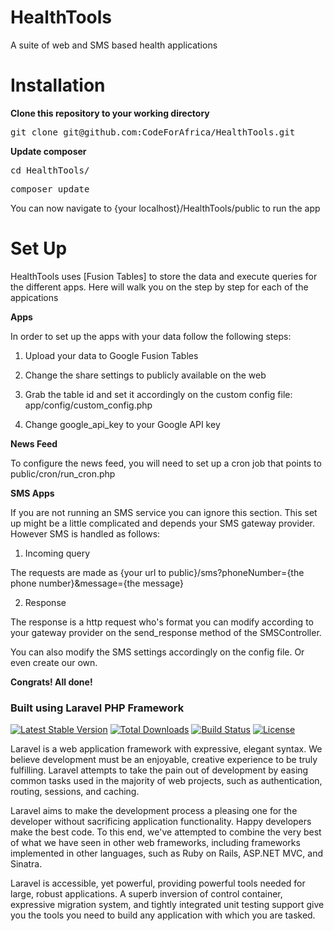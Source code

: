 HealthTools
===========

A suite of web and SMS based health applications

Installation
============

**Clone this repository to your working directory**

<pre>
git clone git@github.com:CodeForAfrica/HealthTools.git
</pre>

**Update composer**

<pre>
cd HealthTools/
</pre>

<pre>
composer update
</pre>


You can now navigate to {your localhost}/HealthTools/public to run the app

Set Up
===========

HealthTools uses [Fusion Tables]  to store the data and execute queries for the different apps. Here will walk you on the step by step for each of the appications


**Apps**

In order to set up the apps with your data follow the following steps:

1. Upload your data to Google Fusion Tables

2. Change the share settings to publicly available on the web

3. Grab the table id and set it accordingly on the custom config file: app/config/custom_config.php
   
4. Change google_api_key to your Google API key



**News Feed**

To configure the news feed, you will need to set up a cron job that points to public/cron/run_cron.php


**SMS Apps**

If you are not running an SMS service you can ignore this section.
This set up might be a little complicated and depends your SMS gateway provider. However SMS is handled as follows:

1. Incoming query

The requests are made as {your url to public}/sms?phoneNumber={the phone number}&message={the message}

2. Response

The response is a http request who's format you can modify according to your gateway provider on the send_response method of the SMSController.

You can also modify the SMS settings accordingly on the config file. Or even create our own.


**Congrats! All done!**


### Built using Laravel PHP Framework

[![Latest Stable Version](https://poser.pugx.org/laravel/framework/version.png)](https://packagist.org/packages/laravel/framework) [![Total Downloads](https://poser.pugx.org/laravel/framework/d/total.png)](https://packagist.org/packages/laravel/framework) [![Build Status](https://travis-ci.org/laravel/framework.png)](https://travis-ci.org/laravel/framework) [![License](https://poser.pugx.org/laravel/framework/license.png)](https://packagist.org/packages/laravel/framework)

Laravel is a web application framework with expressive, elegant syntax. We believe development must be an enjoyable, creative experience to be truly fulfilling. Laravel attempts to take the pain out of development by easing common tasks used in the majority of web projects, such as authentication, routing, sessions, and caching.

Laravel aims to make the development process a pleasing one for the developer without sacrificing application functionality. Happy developers make the best code. To this end, we've attempted to combine the very best of what we have seen in other web frameworks, including frameworks implemented in other languages, such as Ruby on Rails, ASP.NET MVC, and Sinatra.

Laravel is accessible, yet powerful, providing powerful tools needed for large, robust applications. A superb inversion of control container, expressive migration system, and tightly integrated unit testing support give you the tools you need to build any application with which you are tasked.